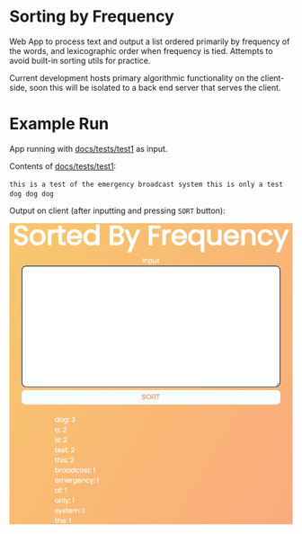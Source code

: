 # Sorting by Frequency
Web App to process text and output a list ordered primarily by frequency of the words, and lexicographic order when frequency is tied. Attempts to avoid built-in sorting utils for practice.

Current development hosts primary algorithmic functionality on the client-side, soon this will be isolated to a back end server that serves the client.

# Example Run

App running with [docs/tests/test1](docs/tests/test1) as input.

Contents of [docs/tests/test1](docs/tests/test1): 

`this is a test of the emergency broadcast system this is only a test dog dog dog`

Output on client (after inputting and pressing `SORT` button):

![](docs/images/output_test_1.png)